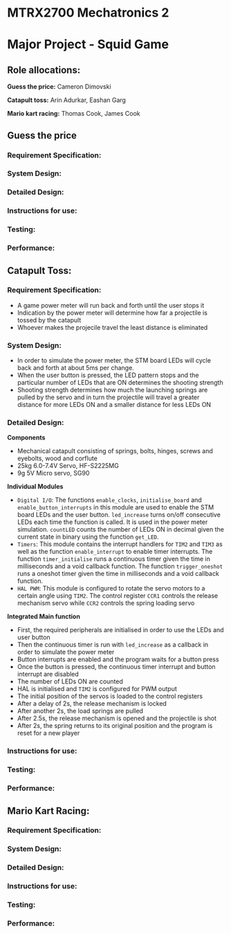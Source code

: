 # MTRX2700 Mechatronics 2
# Major Project - Squid Game

## Role allocations:
**Guess the price:** Cameron Dimovski

**Catapult toss:** Arin Adurkar, Eashan Garg

**Mario kart racing:** Thomas Cook, James Cook

## Guess the price
### Requirement Specification: 
### System Design:
### Detailed Design: 
### Instructions for use:  
### Testing:
### Performance:
## Catapult Toss:
### Requirement Specification:

- A game power meter will run back and forth until the user stops it
- Indication by the power meter will determine how far a projectile is tossed by the catapult
- Whoever makes the projecile travel the least distance is eliminated
  
### System Design:
  
- In order to simulate the power meter, the STM board LEDs will cycle back and forth at about 5ms per change.
- When the user button is pressed, the LED pattern stops and the particular number of LEDs that are ON determines the shooting strength
- Shooting strength determines how much the launching springs are pulled by the servo and in turn the projectile will travel a greater distance for more LEDs ON and a smaller distance for less LEDs ON
  
### Detailed Design:

**Components**
-	Mechanical catapult consisting of springs, bolts, hinges, screws and eyebolts, wood and corflute
-	25kg 6.0-7.4V Servo, HF-S2225MG
-	9g 5V Micro servo, SG90
  
**Individual Modules**
-	```Digital I/O```: The functions ```enable_clocks```, ```initialise_board``` and ```enable_button_interrupts``` in this module are used to enable the STM board LEDs and the user button. ```led_increase``` turns on/off consecutive LEDs each time the function is called. It is used in the power meter simulation. ```countLED``` counts the number of LEDs ON in decimal given the current state in binary using the function ```get_LED```. 
-	```Timers```: This module contains the interrupt handlers for ```TIM2``` and ```TIM3``` as well as the function ```enable_interrupt``` to enable timer interrupts. The function ```timer_initialise``` runs a continuous timer given the time in milliseconds and a void callback function. The function ```trigger_oneshot``` runs a oneshot timer given the time in milliseconds and a void callback function.
-	```HAL PWM```: This module is configured to rotate the servo motors to a certain angle using ```TIM2```. The control register ```CCR1``` controls the release mechanism servo while ```CCR2``` controls the spring loading servo
  
**Integrated Main function**
-	First, the required peripherals are initialised in order to use the LEDs and user button
-	Then the continuous timer is run with ```led_increase``` as a callback in order to simulate the power meter
-	Button interrupts are enabled and the program waits for a button press
-	Once the button is pressed, the continuous timer interrupt and button interrupt are disabled
-	The number of LEDs ON are counted
-	HAL is initialised and ```TIM2``` is configured for PWM output
-	The initial position of the servos is loaded to the control registers
-	After a delay of 2s, the release mechanism is locked
-	After another 2s, the load springs are pulled
-	After 2.5s, the release mechanism is opened and the projectile is shot
-	After 2s, the spring returns to its original position and the program is reset for a new player


### Instructions for use:
### Testing: 
### Performance:
## Mario Kart Racing:
### Requirement Specification: 
### System Design:
### Detailed Design:  
### Instructions for use:  
### Testing:
### Performance:

